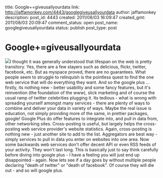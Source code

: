 title: Google+=giveusallyourdata
link: http://jaffamonkey.com/4443/googlegiveusallyourdata
author: jaffamonkey
description: 
post_id: 4443
created: 2011/08/03 16:09:47
created_gmt: 2011/08/03 20:09:47
comment_status: open
post_name: googlegiveusallyourdata
status: publish
post_type: post

# Google+=giveusallyourdata

![](/wp-content/uploads/2011/08/data_monster.png)I thought it was generally understood that lifespan on the web is pretty transitory. Yes, there are a few stayers such as delicious, flickr, twitter, facebook, etc. But as myspace proved, there are no guarantees. What people seem to struggle to relinquish is the pointless quest to find the one web service that will do everything they want. And so the google plus ... firstly, its nothing new - better usability and some fancy features, but it's reinvention (the foundation of the www), slick marketing and of course the usual ramp of twitter celebrities plugging it. Its tedious - what is wrong with spreading yourself amongst many services - there are plenty of ways to combine and deliver your data in variety of ways. Maybe the real issue is education, not simply providing more of the same, in prettier packages, google! Google Plus do offer features to integrate into, and pull in data from, other networking sites. Cross-posting is useful, but largely helps the cross-posting web service provider's website statistics. Again, cross-posting is nothing new - just another site to add to the list. Aggregators are best way - simply services to pull in data you enter on websites into one area. Now some backwards web services don't offer decent API or even RSS feeds of your activity. They won't last long. This is basically just to say think carefully before diving into google plus - I have a feeling you will just end up disappointed - again. Now lets see if a day goes by without multiple people declaring "death of twitter" or "death of facebook". Of course they will die out - and so will google plus.